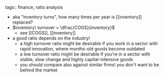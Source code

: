 tags:: finance, ratio analysis

- aka "inventory turns", how many times per year is [[inventory]] replaced?
- $inventory\ turnover = \dfrac{COGS}{inventory}$
	- see [[COGS]], [[inventory]]
- a good ratio depends on the industry!
	- a high turnover ratio might be desirable if you work in a sector with rapid innovation, where months-old goods become outdated
	- a low turnover ratio might be desirable if you're in a sector with stable, slow change and highly capital-intensive goods
	- you should compare also against similar firms! you don't want to be behind the market